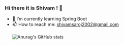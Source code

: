 ### Hi there it is Shivam ! 👋

- 🌱 I’m currently learning Spring Boot
- 📫 How to reach me: shivamsaroj2002@gmail.com
<br><br>
![Anurag's GitHub stats](https://github-readme-stats.vercel.app/api?username=shivamsaroj2002&theme=dark&show_icons=true)

